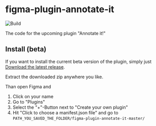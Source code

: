 # figma-plugin-annotate-it
![Build](https://github.com/madebyfabian/figma-plugin-annotate-it/workflows/Build/badge.svg)

The code for the upcoming plugin "Annotate it!"

## Install (beta)
If you want to install the current beta version of the plugin, simply just 
[Download the latest release](https://github.com/madebyfabian/figma-plugin-annotate-it/releases).

Extract the downloaded zip anywhere you like.

Than open Figma and 
1. Click on your name
2. Go to "Plugins"
3. Select the "+"-Button next to "Create your own plugin"
4. Hit "Click to choose a manifest.json file" and go to `PATH_YOU_SAVED_THE_FOLDER/figma-plugin-annotate-it-master/`